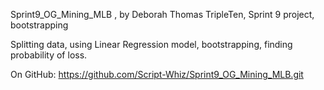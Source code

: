Sprint9_OG_Mining_MLB , by Deborah Thomas
TripleTen, Sprint 9 project, bootstrapping

Splitting data, using Linear Regression model, bootstrapping, finding probability of loss.


On GitHub:
https://github.com/Script-Whiz/Sprint9_OG_Mining_MLB.git
